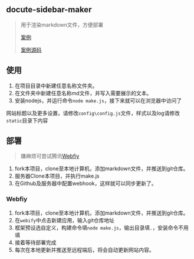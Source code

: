 
## docute-sidebar-maker

> 用于渲染markdown文件，方便部署
>
> [案例](https://share.fzf404.top/#/)
>
> [案例源码](https://github.com/fzf404/share)

## 使用

1. 在项目目录中新建任意名称文件夹。
2. 在文件夹中新建任意名称md文件，并写入需要展示的文本。
3. 安装nodejs，并运行命令`node make.js`，接下来就可以在浏览器中访问了

<Note type="tip">

网站标题以及更多设置，请修改`config\config.js`文件，样式以及log请修改`static`目录下内容

</Note>

## 部署

> 嫌麻烦可尝试腾讯[Webfiy](https://webify.cloudbase.net/)

1. fork本项目，clone至本地计算机，添加markdown文件，并推送到git仓库。
2. 服务器Clone本项目，并执行make.js
3. 在Github及服务器中配置webhook，这样就可以同步更新了。

### Webfiy

1. fork本项目，clone至本地计算机，添加markdown文件，并推送到git仓库。
2. 在`webify`中点击新建应用，输入git仓库地址
3. 框架预设选自定义，构建命令填`node make.js`，输出目录填`.`，安装命令不用填
4. 接着等待部署完成
5. 每次在本地更新并推送至远程端后，将会自动更新网站内容。

